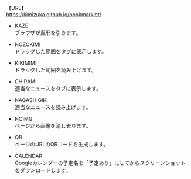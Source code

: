 【URL】<br />
https://kimizuka.github.io/bookmarklet/

+ KAZE<br />
ブラウザが風邪を引きます。

+ NOZOKIMI<br />
ドラッグした範囲をタブに表示します。

+ KIKIMIMI<br />
ドラッグした範囲を読み上げます。

+ CHIRAMI<br />
適当なニュースをタブに表示します。

+ NAGASHIGIKI<br />
適当なニュースを読み上げます。

+ NOIMG<br />
ページから画像を消し去ります。

+ QR<br />
ページのURLのQRコードを生成します。

+ CALENDAR<br />
Googleカレンダーの予定名を「予定あり」にしてからスクリーンショットをダウンロードします。
